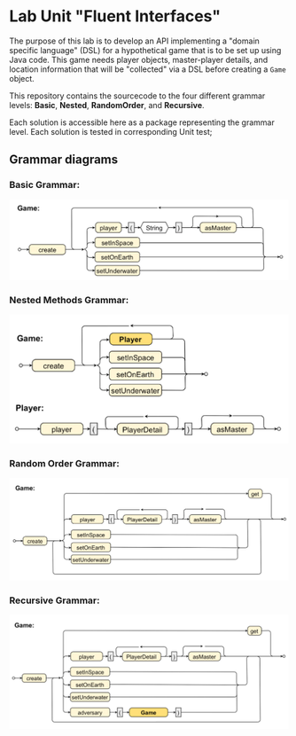 # Lab Unit "Fluent Interfaces"

The purpose of this lab is to develop an API implementing a "domain specific language" (DSL) for a hypothetical game that is to be set up using Java code.
This game needs player objects, master-player details, and location information that will be "collected" via a DSL before creating a `Game` object.

This repository contains the sourcecode to the four different grammar levels: **Basic**, **Nested**, **RandomOrder**, and **Recursive**.

Each solution is accessible here as a package representing the grammar level.
Each solution is tested in corresponding Unit test;
## Grammar diagrams
### Basic Grammar:
![Basic Grammar](src/main/java/game/basic/Basic.jpg)
### Nested Methods Grammar:
![Nested Methods Grammar](src/main/java/game/nested/Nested.jpg)
### Random Order Grammar:
![Random Order Grammar](src/main/java/game/randomorder/RandomOrder.jpg)
### Recursive Grammar:
![Recursive Grammar](src/main/java/game/recursive/Recursive.jpg)

